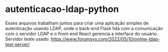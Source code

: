 # autenticacao-ldap-python
Esses arquivos trabalham juntos para criar uma aplicação simples de autenticação usando LDAP, onde o back-end Flask lida com a comunicação com o servidor LDAP e o front-end React gerencia a interface do usuário.
Servidor teste usado: https://www.forumsys.com/2022/05/10/online-ldap-test-server/
